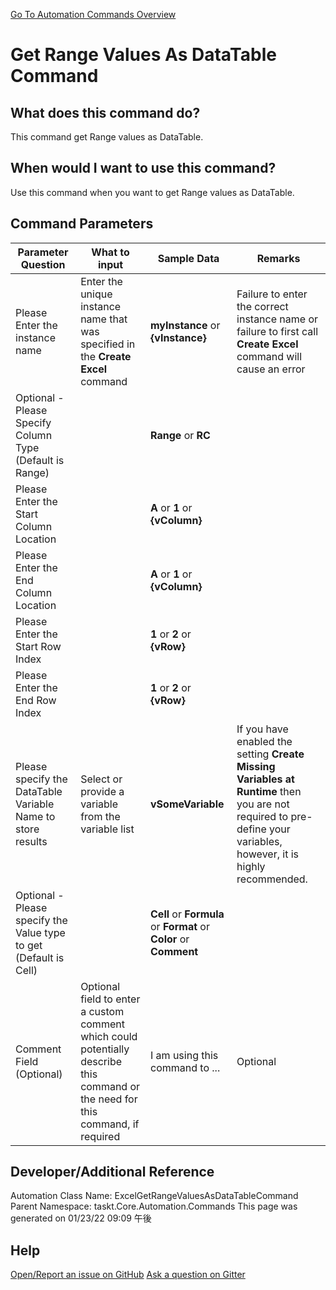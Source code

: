 <!--TITLE: Get Range Values As DataTable Command -->
<!-- SUBTITLE: a command in the Excel Commands group. -->
[Go To Automation Commands Overview](/automation-commands.md)


# Get Range Values As DataTable Command


## What does this command do?
This command get Range values as DataTable.


## When would I want to use this command?
Use this command when you want to get Range values as DataTable.


## Command Parameters
| Parameter Question   	| What to input  	|  Sample Data 	| Remarks  	|
| ---                    | ---               | ---           | ---       |
|Please Enter the instance name|Enter the unique instance name that was specified in the **Create Excel** command|**myInstance** or **{vInstance}**|Failure to enter the correct instance name or failure to first call **Create Excel** command will cause an error|
|Optional - Please Specify Column Type (Default is Range)||**Range** or **RC**||
|Please Enter the Start Column Location||**A** or **1** or **{vColumn}**||
|Please Enter the End Column Location||**A** or **1** or **{vColumn}**||
|Please Enter the Start Row Index||**1** or **2** or **{vRow}**||
|Please Enter the End Row Index||**1** or **2** or **{vRow}**||
|Please specify the DataTable Variable Name to store results|Select or provide a variable from the variable list|**vSomeVariable**|If you have enabled the setting **Create Missing Variables at Runtime** then you are not required to pre-define your variables, however, it is highly recommended.|
|Optional - Please specify the Value type to get (Default is Cell)||**Cell** or **Formula** or **Format** or **Color** or **Comment**||
|Comment Field (Optional)|Optional field to enter a custom comment which could potentially describe this command or the need for this command, if required|I am using this command to ...|Optional|




















## Developer/Additional Reference
Automation Class Name: ExcelGetRangeValuesAsDataTableCommand
Parent Namespace: taskt.Core.Automation.Commands
This page was generated on 01/23/22 09:09 午後


## Help
[Open/Report an issue on GitHub](https://github.com/saucepleez/taskt/issues/new)
[Ask a question on Gitter](https://gitter.im/taskt-rpa/Lobby)
